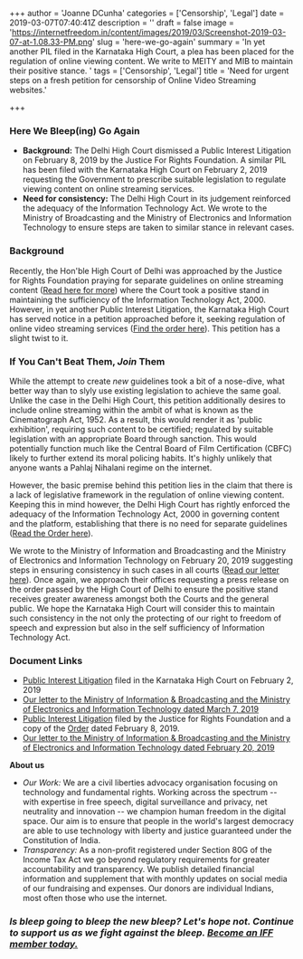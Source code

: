 +++
author = 'Joanne DCunha'
categories = ['Censorship', 'Legal']
date = 2019-03-07T07:40:41Z
description = ''
draft = false
image = 'https://internetfreedom.in/content/images/2019/03/Screenshot-2019-03-07-at-1.08.33-PM.png'
slug = 'here-we-go-again'
summary = 'In yet another PIL filed in the Karnataka High Court, a plea has been placed for the regulation of online viewing content. We write to MEITY and MIB to maintain their positive stance. '
tags = ['Censorship', 'Legal']
title = 'Need for urgent steps on a fresh petition for censorship of Online Video Streaming websites.'

+++


### Here We Bleep(ing) Go Again

* **Background:** The Delhi High Court dismissed a Public Interest Litigation on February 8, 2019 by the Justice For Rights Foundation.  A similar PIL has been filed with the Karnataka High Court on February 2, 2019 requesting the Government to prescribe suitable legislation to regulate viewing content on online streaming services.
* **Need for consistency:** The Delhi High Court in its judgement reinforced the adequacy of the Information Technology Act. We wrote to the Ministry of Broadcasting and the Ministry of Electronics and Information Technology to ensure steps are taken to similar stance in relevant cases.

### Background

Recently, the Hon'ble High Court of Delhi was approached by the Justice for Rights Foundation praying for separate guidelines on online streaming content ([Read here for more](https://internetfreedom.in/take-it-and-go/)) where the Court took a positive stand in maintaining the sufficiency of the Information Technology Act, 2000. However, in yet another Public Interest Litigation, the Karnataka High Court has served notice in a petition approached before it, seeking regulation of online video streaming services ([Find the order here](https://barandbench.com/wp-content/uploads/2019/03/Padmanabh-Shankar-v-Netflix.pdf)). This petition has a slight twist to it.

### If You Can't Beat Them, _Join_ Them

While the attempt to create _new_ guidelines took a bit of a nose-dive, what better way than to slyly use existing legislation to achieve the same goal. Unlike the case in the Delhi High Court, this petition additionally desires to include online streaming within the ambit of what is known as the Cinematograph Act, 1952. As a result, this would render it as 'public exhibition', requiring such content to be certified; regulated by suitable legislation with an appropriate Board through sanction. This would potentially function much like the Central Board of Film Certification (CBFC) likely to further extend its moral policing habits. It's highly unlikely that anyone wants a Pahlaj Nihalani regime on the internet.

However, the basic premise behind this petition lies in the claim that there is a lack of legislative framework in the regulation of online viewing content. Keeping this in mind however, the Delhi High Court has rightly enforced the adequacy of the Information Technology Act, 2000 in governing content and the platform, establishing that there is no need for separate guidelines ([Read the Order here](https://drive.google.com/open?id=1W7g9fLcgG8vYBJuDag0NQY-OZru1npo6)).

We wrote to the Ministry of Information and Broadcasting and the Ministry of Electronics and Information Technology on February 20, 2019 suggesting steps in ensuring consistency in such cases in all courts ([Read our letter here](https://drive.google.com/file/d/1k0cy7gG4V2I8klsYzMi-COGQbnvgoPnN/view?usp=sharing)). Once again, we approach their offices requesting a press release on the order passed by the High Court of Delhi to ensure the positive stand receives greater awareness amongst both the Courts and the general public. We hope the Karnataka High Court will consider this to maintain such consistency in the not only the protecting of our right to freedom of speech and expression but also in the self sufficiency of Information Technology Act.

### Document Links

* [Public Interest Litigation](https://barandbench.com/wp-content/uploads/2019/03/Padmanabh-Shankar-v-Netflix.pdf) filed in the Karnataka High Court on February 2, 2019
* [Our letter to the Ministry of Information & Broadcasting and the Ministry of Electronics and Information Technology dated March 7, 2019](https://drive.google.com/open?id=1yvOG34tU52SQ5g33o5fRR5blT5fDh2s_)
* [Public Interest Litigation](https://barandbench.com/wp-content/uploads/2018/10/Delhi-HC-Netflix-Amazon-online-shows-Petition.pdf) filed by the Justice for Rights Foundation and a copy of the [Order](https://drive.google.com/open?id=1W7g9fLcgG8vYBJuDag0NQY-OZru1npo6) dated February 8, 2019.
* [Our letter to the Ministry of Information & Broadcasting and the Ministry of Electronics and Information Technology dated February 20, 2019](https://drive.google.com/file/d/1k0cy7gG4V2I8klsYzMi-COGQbnvgoPnN/view?usp=sharing)

**About us**

* _Our Work:_ We are a civil liberties advocacy organisation focusing on technology and fundamental rights. Working across the spectrum -- with expertise in free speech, digital surveillance and privacy, net neutrality and innovation -- we champion human freedom in the digital space. Our aim is to ensure that people in the world's largest democracy are able to use technology with liberty and justice guaranteed under the Constitution of India.
* _Transparency:_ As a non-profit registered under Section 80G of the Income Tax Act we go beyond regulatory requirements for greater accountability and transparency. We publish detailed financial information and supplement that with monthly updates on social media of our fundraising and expenses. Our donors are individual Indians, most often those who use the internet.

### _Is bleep going to bleep the new bleep? Let's hope not. Continue to support us as we fight against the bleep. [Become an IFF member today.](https://internetfreedom.in/donate/)_





